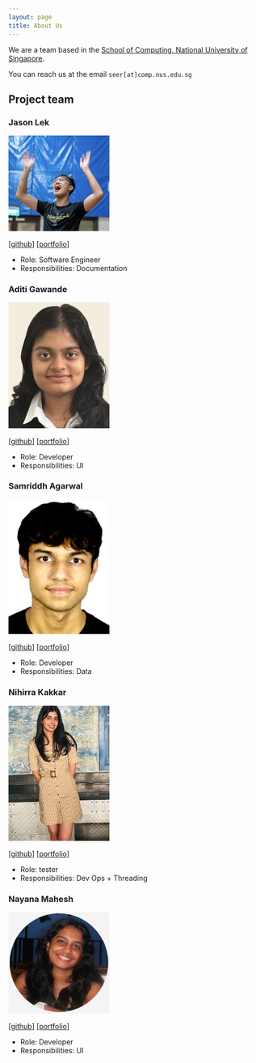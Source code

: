 ```yaml
---
layout: page
title: About Us
---
```


We are a team based in the [School of Computing, National University of Singapore](https://www.comp.nus.edu.sg).

You can reach us at the email `seer[at]comp.nus.edu.sg`

## Project team

### Jason Lek

<img src="images/sornsornah.png" width="200px">

[[github](https://github.com/sornsornah)]
[[portfolio](team/johndoe.md)]

* Role: Software Engineer
* Responsibilities: Documentation

### Aditi Gawande

<img src="images/aditig0305.png" width="200px">

[[github](http://github.com/aditig0305)]
[[portfolio](team/johndoe.md)]

* Role: Developer
* Responsibilities: UI

### Samriddh Agarwal

<img src="images/samriddh2145.png" width="200px">

[[github](http://github.com/samriddh2145)] [[portfolio](team/johndoe.md)]

* Role: Developer
* Responsibilities: Data

### Nihirra Kakkar

<img src="images/nihirraa.png" width="200px">

[[github](http://github.com/Nihirraa)]
[[portfolio](team/johndoe.md)]

* Role: tester
* Responsibilities: Dev Ops + Threading

### Nayana Mahesh

<img src="images/nayanaamahesh.png" width="200px">

[[github](https://github.com/nayanaamahesh)]
[[portfolio](team/johndoe.md)]

* Role: Developer
* Responsibilities: UI
